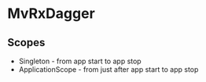 # MvRxDagger

## Scopes
* Singleton - from app start to app stop
* ApplicationScope - from just after app start to app stop